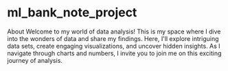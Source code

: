 # ml_bank_note_project
About Welcome to my world of data analysis! This is my space where I dive into the wonders of data and share my findings. Here, I'll explore intriguing data sets, create engaging visualizations, and uncover hidden insights. As I navigate through charts and numbers, I invite you to join me on this exciting journey of analysis.
